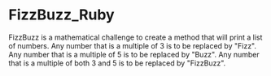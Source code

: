 # FizzBuzz_Ruby

FizzBuzz is a mathematical challenge to create a method that will print a list of numbers.
Any number that is a multiple of 3 is to be replaced by "Fizz".
Any number that is a multiple of 5 is to be replaced by "Buzz".
Any number that is a multiple of both 3 and 5 is to be replaced by "FizzBuzz".
